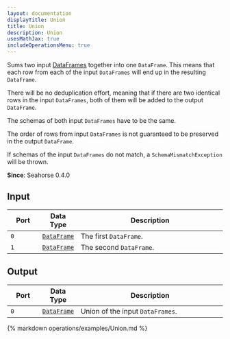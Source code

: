 ```yaml
---
layout: documentation
displayTitle: Union
title: Union
description: Union
usesMathJax: true
includeOperationsMenu: true
---
```


Sums two input [DataFrames](../classes/dataframe.html) together into one `DataFrame`.
This means that each row from each of the input `DataFrames` will end up in the resulting `DataFrame`.

There will be no deduplication effort, meaning that if there are two identical rows in the input
`DataFrames`, both of them will be added to the output `DataFrame`.

The schemas of both input `DataFrames` have to be the same.

The order of rows from input `DataFrames` is not guaranteed to be preserved in the output `DataFrame`.

If schemas of the input `DataFrames` do not match, a ``SchemaMismatchException`` will be thrown.

**Since**: Seahorse 0.4.0

## Input

<table>
<thead>
<tr>
<th style="width:15%">Port</th>
<th style="width:15%">Data Type</th>
<th style="width:70%">Description</th>
</tr>
</thead>
<tbody>

<tr>
<td><code>0</code></td>
<td><code><a href="../classes/dataframe.html">DataFrame</a></code></td>
<td>The first <code>DataFrame</code>.</td>
</tr>

<tr>
<td><code>1</code></td>
<td><code><a href="../classes/dataframe.html">DataFrame</a></code></td>
<td>The second <code>DataFrame</code>.</td>
</tr>

</tbody>
</table>

## Output

<table>
<thead>
<tr>
<th style="width:15%">Port</th>
<th style="width:15%">Data Type</th>
<th style="width:70%">Description</th>
</tr>
</thead>
<tbody>
<tr>
<td><code>0</code></td>
<td><code><a href="../classes/dataframe.html">DataFrame</a></code></td>
<td>Union of the input <code>DataFrames</code>.</td>
</tr>
</tbody>
</table>

{% markdown operations/examples/Union.md %}
